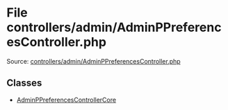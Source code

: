 File controllers/admin/AdminPPreferencesController.php
=========
Source: [controllers/admin/AdminPPreferencesController.php](https://github.com/PrestaShop/PrestaShop/blob/1.6.1.1/controllers/admin/AdminPPreferencesController.php)


Classes
-------

* [AdminPPreferencesControllerCore](class.AdminPPreferencesControllerCore)

